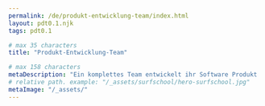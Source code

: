 ```yaml
---
permalink: /de/produkt-entwicklung-team/index.html
layout: pdt0.1.njk
tags: pdt0.1

# max 35 characters
title: "Produkt-Entwicklung-Team"

# max 158 characters
metaDescription: "Ein komplettes Team entwickelt ihr Software Produkt | Digitalisierung | Skalierung | Refactoring | PDT"
# relative path. example: "/_assets/surfschool/hero-surfschool.jpg"
metaImage: "/_assets/"
---
```


